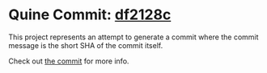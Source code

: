 # Quine Commit: [df2128c](https://github.com/broothie/self-referential-commit/commit/df2128c1b3fed98d646d86911adba677a97165ad)

This project represents an attempt to generate a commit where the commit message is the short SHA of the commit itself.

Check out [the commit](https://github.com/broothie/self-referential-commit/commit/df2128c1b3fed98d646d86911adba677a97165ad) for more info.
